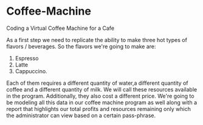 # Coffee-Machine
Coding a Virtual Coffee Machine for a Cafe 

As a first step we need to replicate the ability to make three hot types of flavors / beverages. So the flavors we're going to make are:
1. Espresso
2. Latte
3. Cappuccino. 

Each of them requires a different quantity of water,a different quantity of coffee and a different quantity of milk.
We will call these resources available in the program. Additionally, they also cost a different price.
We're going to be modeling all this data in our coffee machine program as well along with a report that highlights our total profits and resources remaining only which the 
administrator can view based on a certain pass-phrase. 
